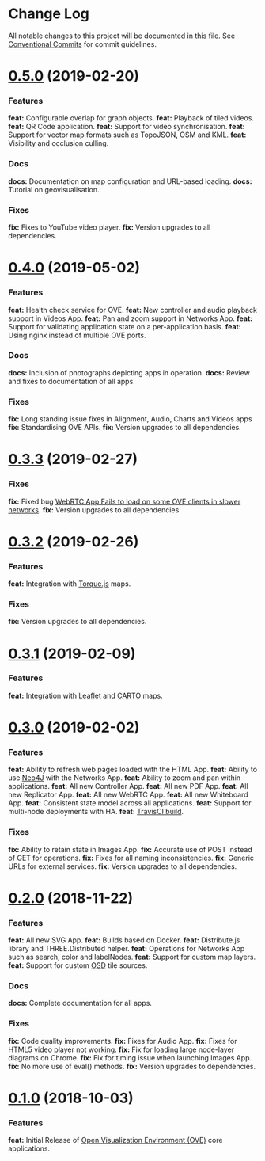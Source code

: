 # Change Log

All notable changes to this project will be documented in this file. See [Conventional Commits](https://conventionalcommits.org) for commit guidelines.

<a name="0.5.0"></a>
# [0.5.0](https://github.com/ove/ove-apps/compare/v0.4.0...v0.5.0) (2019-02-20)

### Features

**feat:** Configurable overlap for graph objects.
**feat:** Playback of tiled videos.
**feat:** QR Code application.
**feat:** Support for video synchronisation.
**feat:** Support for vector map formats such as TopoJSON, OSM and KML.
**feat:** Visibility and occlusion culling.

### Docs

**docs:** Documentation on map configuration and URL-based loading.
**docs:** Tutorial on geovisualisation.

### Fixes

**fix:** Fixes to YouTube video player.
**fix:** Version upgrades to all dependencies.

<a name="0.4.0"></a>
# [0.4.0](https://github.com/ove/ove-apps/compare/v0.3.3...v0.4.0) (2019-05-02)

### Features

**feat:** Health check service for OVE.
**feat:** New controller and audio playback support in Videos App.
**feat:** Pan and zoom support in Networks App.
**feat:** Support for validating application state on a per-application basis.
**feat:** Using nginx instead of multiple OVE ports.

### Docs

**docs:** Inclusion of photographs depicting apps in operation.
**docs:** Review and fixes to documentation of all apps.

### Fixes

**fix:** Long standing issue fixes in Alignment, Audio, Charts and Videos apps
**fix:** Standardising OVE APIs.
**fix:** Version upgrades to all dependencies.

<a name="0.3.3"></a>
# [0.3.3](https://github.com/ove/ove-apps/compare/v0.3.2...v0.3.3) (2019-02-27)

### Fixes

**fix:** Fixed bug [WebRTC App Fails to load on some OVE clients in slower networks](https://github.com/ove/ove-apps/issues/119).
**fix:** Version upgrades to all dependencies.

<a name="0.3.2"></a>
# [0.3.2](https://github.com/ove/ove-apps/compare/v0.3.1...v0.3.2) (2019-02-26)

### Features

**feat:** Integration with [Torque.js](https://carto.com/developers/torque-js/) maps.

### Fixes

**fix:** Version upgrades to all dependencies.

<a name="0.3.1"></a>
# [0.3.1](https://github.com/ove/ove-apps/compare/v0.3.0...v0.3.1) (2019-02-09)

### Features

**feat:** Integration with [Leaflet](https://leafletjs.com/) and [CARTO](https://carto.com/developers) maps.

<a name="0.3.0"></a>
# [0.3.0](https://github.com/ove/ove-apps/compare/v0.2.0...v0.3.0) (2019-02-02)

### Features

**feat:** Ability to refresh web pages loaded with the HTML App.
**feat:** Ability to use [Neo4J](https://neo4j.com/) with the Networks App.
**feat:** Ability to zoom and pan within applications.
**feat:** All new Controller App.
**feat:** All new PDF App.
**feat:** All new Replicator App.
**feat:** All new WebRTC App.
**feat:** All new Whiteboard App.
**feat:** Consistent state model across all applications.
**feat:** Support for multi-node deployments with HA.
**feat:** [TravisCI build](https://travis-ci.com/ove/ove).

### Fixes

**fix:** Ability to retain state in Images App.
**fix:** Accurate use of POST instead of GET for operations.
**fix:** Fixes for all naming inconsistencies.
**fix:** Generic URLs for external services.
**fix:** Version upgrades to all dependencies.

<a name="0.2.0"></a>
# [0.2.0](https://github.com/ove/ove-apps/compare/v0.1.0...v0.2.0) (2018-11-22)

### Features

**feat:** All new SVG App.
**feat:** Builds based on Docker.
**feat:** Distribute.js library and THREE.Distributed helper.
**feat:** Operations for Networks App such as search, color and labelNodes.
**feat:** Support for custom map layers.
**feat:** Support for custom [OSD](https://openseadragon.github.io/) tile sources.

### Docs

**docs:** Complete documentation for all apps.

### Fixes

**fix:** Code quality improvements.
**fix:** Fixes for Audio App.
**fix:** Fixes for HTML5 video player not working.
**fix:** Fix for loading large node-layer diagrams on Chrome.
**fix:** Fix for timing issue when launching Images App.
**fix:** No more use of eval() methods.
**fix:** Version upgrades to dependencies.

<a name="0.1.0"></a>
# [0.1.0](https://github.com/ove/ove-apps/compare/2ecb6b9...v0.1.0) (2018-10-03)

### Features

**feat:** Initial Release of [Open Visualization Environment (OVE)](https://github.com/ove/ove) core applications.

